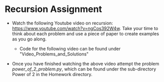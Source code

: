 # Recursion Assignment

- Watch the following Youtube video on recursion: https://www.youtube.com/watch?v=ngCos392W4w. Take your time to think about each problem and use a piece of paper to create examples as you go along.
    - Code for the following video can be found under "Video_Problems_and_Solutions"

- Once you have finished watching the above video attempt the problem *power_of_2_problem.py*, which can be found under the sub-directory Power of 2 in the Homework directory.